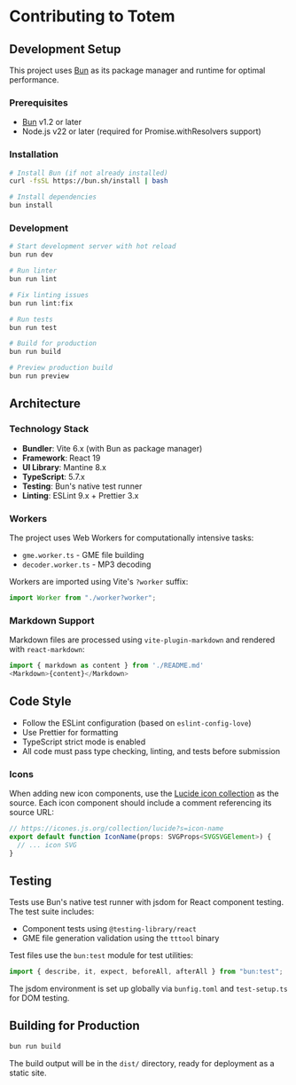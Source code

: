 # Contributing to Totem

## Development Setup

This project uses [Bun](https://bun.sh) as its package manager and runtime for optimal performance.

### Prerequisites

- [Bun](https://bun.sh) v1.2 or later
- Node.js v22 or later (required for Promise.withResolvers support)

### Installation

```bash
# Install Bun (if not already installed)
curl -fsSL https://bun.sh/install | bash

# Install dependencies
bun install
```

### Development

```bash
# Start development server with hot reload
bun run dev

# Run linter
bun run lint

# Fix linting issues
bun run lint:fix

# Run tests
bun run test

# Build for production
bun run build

# Preview production build
bun run preview
```

## Architecture

### Technology Stack

- **Bundler**: Vite 6.x (with Bun as package manager)
- **Framework**: React 19
- **UI Library**: Mantine 8.x
- **TypeScript**: 5.7.x
- **Testing**: Bun's native test runner
- **Linting**: ESLint 9.x + Prettier 3.x

### Workers

The project uses Web Workers for computationally intensive tasks:

- `gme.worker.ts` - GME file building
- `decoder.worker.ts` - MP3 decoding

Workers are imported using Vite's `?worker` suffix:

```typescript
import Worker from "./worker?worker";
```

### Markdown Support

Markdown files are processed using `vite-plugin-markdown` and rendered with `react-markdown`:

```typescript
import { markdown as content } from './README.md'
<Markdown>{content}</Markdown>
```

## Code Style

- Follow the ESLint configuration (based on `eslint-config-love`)
- Use Prettier for formatting
- TypeScript strict mode is enabled
- All code must pass type checking, linting, and tests before submission

### Icons

When adding new icon components, use the [Lucide icon collection](https://icones.js.org/collection/lucide) as the source. Each icon component should include a comment referencing its source URL:

```typescript
// https://icones.js.org/collection/lucide?s=icon-name
export default function IconName(props: SVGProps<SVGSVGElement>) {
  // ... icon SVG
}
```

## Testing

Tests use Bun's native test runner with jsdom for React component testing. The test suite includes:

- Component tests using `@testing-library/react`
- GME file generation validation using the `tttool` binary

Test files use the `bun:test` module for test utilities:

```typescript
import { describe, it, expect, beforeAll, afterAll } from "bun:test";
```

The jsdom environment is set up globally via `bunfig.toml` and `test-setup.ts` for DOM testing.

## Building for Production

```bash
bun run build
```

The build output will be in the `dist/` directory, ready for deployment as a static site.
